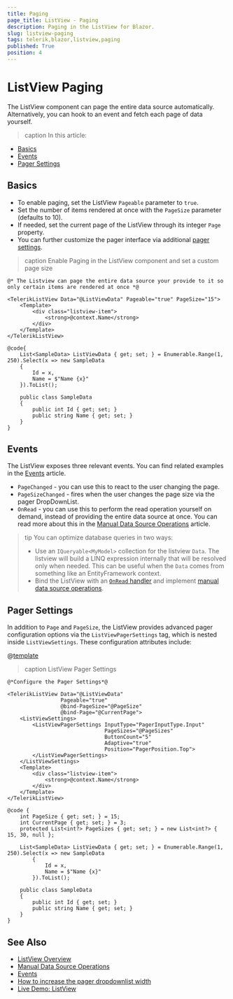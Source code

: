```yaml
---
title: Paging
page_title: ListView - Paging
description: Paging in the ListView for Blazor.
slug: listview-paging
tags: telerik,blazor,listview,paging
published: True
position: 4
---
```


# ListView Paging

The ListView component can page the entire data source automatically. Alternatively, you can hook to an event and fetch each page of data yourself.

>caption In this article:

* [Basics](#basics)
* [Events](#events)
* [Pager Settings](#pager-settings)

## Basics

* To enable paging, set the ListView `Pageable` parameter to `true`.
* Set the number of items rendered at once with the `PageSize` parameter (defaults to 10).
* If needed, set the current page of the ListView through its integer `Page` property.
* You can further customize the pager interface via additional [pager settings](#pager-settings).

>caption Enable Paging in the ListView component and set a custom page size

````RAZOR
@* The Listview can page the entire data source your provide to it so only certain items are rendered at once *@

<TelerikListView Data="@ListViewData" Pageable="true" PageSize="15">
    <Template>
        <div class="listview-item">
            <strong>@context.Name</strong>
        </div>
    </Template>
</TelerikListView>

@code{
    List<SampleData> ListViewData { get; set; } = Enumerable.Range(1, 250).Select(x => new SampleData
    {
        Id = x,
        Name = $"Name {x}"
    }).ToList();

    public class SampleData
    {
        public int Id { get; set; }
        public string Name { get; set; }
    }
}
````

## Events

The ListView exposes three relevant events. You can find related examples in the [Events](slug:listview-events) article.

* `PageChanged` - you can use this to react to the user changing the page.
* `PageSizeChanged` - fires when the user changes the page size via the pager DropDownList.
* `OnRead` - you can use this to perform the read operation yourself on demand, instead of providing the entire data source at once. You can read more about this in the [Manual Data Source Operations](slug:listview-manual-operations) article.

>tip You can optimize database queries in two ways:
>
> * Use an `IQueryable<MyModel>` collection for the listview `Data`. The listview will build a LINQ expression internally that will be resolved only when needed. This can be useful when the `Data` comes from something like an EntityFramework context.
> * Bind the ListView with an [`OnRead` handler](slug:common-features-data-binding-onread) and implement [manual data source operations](slug:listview-manual-operations).

## Pager Settings

In addition to `Page` and `PageSize`, the ListView provides advanced pager configuration options via the `ListViewPagerSettings` tag, which is nested inside `ListViewSettings`. These configuration attributes include:

@[template](/_contentTemplates/common/pager-settings.md#pager-settings)

>caption ListView Pager Settings

````RAZOR
@*Configure the Pager Settings*@

<TelerikListView Data="@ListViewData"
                 Pageable="true"
                 @bind-PageSize="@PageSize"
                 @bind-Page="@CurrentPage">
    <ListViewSettings>
        <ListViewPagerSettings InputType="PagerInputType.Input"
                               PageSizes="@PageSizes"
                               ButtonCount="5"
                               Adaptive="true"
                               Position="PagerPosition.Top">
        </ListViewPagerSettings>
    </ListViewSettings>
    <Template>
        <div class="listview-item">
            <strong>@context.Name</strong>
        </div>
    </Template>
</TelerikListView>

@code {
    int PageSize { get; set; } = 15;
    int CurrentPage { get; set; } = 3;
    protected List<int?> PageSizes { get; set; } = new List<int?> { 15, 30, null };

    List<SampleData> ListViewData { get; set; } = Enumerable.Range(1, 250).Select(x => new SampleData
        {
            Id = x,
            Name = $"Name {x}"
        }).ToList();

    public class SampleData
    {
        public int Id { get; set; }
        public string Name { get; set; }
    }
}
````

## See Also

* [ListView Overview](slug:listview-overview)
* [Manual Data Source Operations](slug:listview-manual-operations)
* [Events](slug:listview-events)
* [How to increase the pager dropdownlist width](slug:pager-kb-dropdown-width)
* [Live Demo: ListView](https://demos.telerik.com/blazor-ui/listview/overview)
